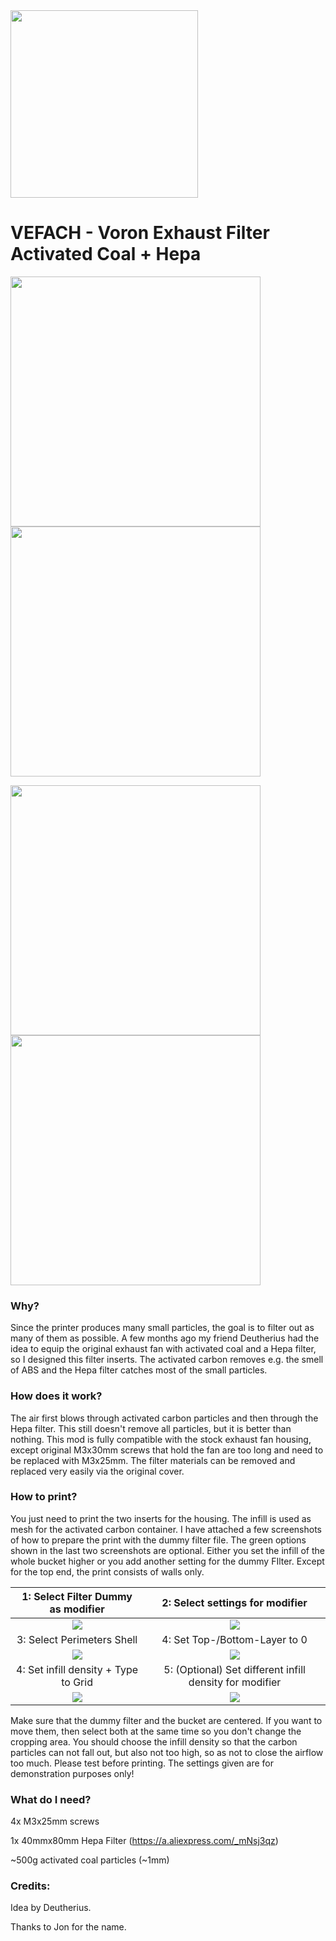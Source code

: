 <img src="https://github.com/kevinakasam/VoronUsers/blob/master/printer_mods/KevinAkaSam/VEFACH/Images/VEFACH.png" width="300">

# VEFACH - Voron Exhaust Filter Activated Coal + Hepa

<img src="https://github.com/kevinakasam/VoronUsers/blob/master/printer_mods/KevinAkaSam/VEFACH/Images/CAD1.png" width="400"/> <img src="https://github.com/kevinakasam/VoronUsers/blob/master/printer_mods/KevinAkaSam/VEFACH/Images/CAD2.png" width="400"/>

<img src="https://github.com/kevinakasam/VoronUsers/blob/master/printer_mods/KevinAkaSam/VEFACH/Images/CAD3.png" width="400"/> <img src="https://github.com/kevinakasam/VoronUsers/blob/master/printer_mods/KevinAkaSam/VEFACH/Images/CAD4.png" width="400"/>

### Why?
Since the printer produces many small particles, the goal is to filter out as many of them as possible. A few months ago my friend Deutherius had the idea to equip the original exhaust fan with activated coal and a Hepa filter, so I designed this filter inserts. The activated carbon removes e.g. the smell of ABS and the Hepa filter catches most of the small particles.
 
### How does it work?
The air first blows through activated carbon particles and then through the Hepa filter. This still doesn't remove all particles, but it is better than nothing. This mod is fully compatible with the stock exhaust fan housing, except original M3x30mm screws that hold the fan are too long and need to be replaced with M3x25mm. The filter materials can be removed and replaced very easily via the original cover.

### How to print?
You just need to print the two inserts for the housing. The infill is used as mesh for the activated carbon container. I have attached a few screenshots of how to prepare the print with the dummy filter file. The green options shown in the last two screenshots are optional. Either you set the infill of the whole bucket higher or you add another setting for the dummy FIlter. Except for the top end, the print consists of walls only.


1: Select Filter Dummy as modifier        |  2: Select settings for modifier
:-------------------------:|:-------------------------:
![](https://github.com/kevinakasam/VoronUsers/blob/master/printer_mods/KevinAkaSam/VEFACH/Images/1.jpg)  |  ![](https://github.com/kevinakasam/VoronUsers/blob/master/printer_mods/KevinAkaSam/VEFACH/Images/2.jpg)
3: Select Perimeters Shell        |  4: Set Top-/Bottom-Layer to 0
![](https://github.com/kevinakasam/VoronUsers/blob/master/printer_mods/KevinAkaSam/VEFACH/Images/3.jpg)  |  ![](https://github.com/kevinakasam/VoronUsers/blob/master/printer_mods/KevinAkaSam/VEFACH/Images/4.jpg)
4: Set infill density + Type to Grid        |  5: (Optional) Set different infill density for modifier
![](https://github.com/kevinakasam/VoronUsers/blob/master/printer_mods/KevinAkaSam/VEFACH/Images/5.jpg)  |  ![](https://github.com/kevinakasam/VoronUsers/blob/master/printer_mods/KevinAkaSam/VEFACH/Images/6.jpg)

Make sure that the dummy filter and the bucket are centered. If you want to move them, then select both at the same time so you don't change the cropping area.
You should choose the infill density so that the carbon particles can not fall out, but also not too high, so as not to close the airflow too much. Please test before printing. The settings given are for demonstration purposes only!

### What do I need?
4x M3x25mm screws

1x 40mmx80mm Hepa Filter (https://a.aliexpress.com/_mNsj3qz)

~500g activated coal particles (~1mm)

### Credits:
Idea by Deutherius.

Thanks to Jon for the name.
